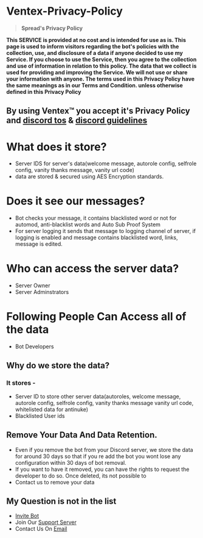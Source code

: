 # Ventex-Privacy-Policy
> **Spread's Privacy Policy**

**This SERVICE is provided at no cost and is intended for use as is. This page is used to inform visitors regarding the bot's policies with the collection, use, and disclosure of a data if anyone decided to use my Service. If you choose to use the Service, then you agree to the collection and use of information in relation to this policy. The data that we collect is used for providing and improving the Service. We will not use or share your information with anyone. The terms used in this Privacy Policy have the same meanings as in our Terms and Condition. unless otherwise defined in this Privacy Policy**

## By using Ventex™ you accept it's Privacy Policy and [discord tos](https://discord.com/terms) & [discord guidelines](https://discord.com/guidelines)

# What does it store?

- Server IDS for server's data(welcome message, autorole config, selfrole config, vanity thanks message, vanity url code)
- data are stored & secured using AES Encryption standards.

# Does it see our messages?

- Bot checks your message, it contains blacklisted word or not for automod, anti-blacklist words and Auto Sub Proof System
- For server logging it sends that message to logging channel of server, if logging is enabled and message contains blacklisted word, links, message is edited.

# Who can access the server data?

- Server Owner
- Server Adminstrators

# Following People Can Access all of the data

- Bot Developers

## Why do we store the data?

### It stores -

- Server ID to store other server data(autoroles, welcome message, autorole config, selfrole config, vanity thanks message vanity url code, whitelisted data for antinuke)
- Blacklisted User ids

## Remove Your Data And Data Retention.

- Even if you remove the bot from your Discord server, we store the data for around 30 days so that if you re add the bot you wont lose any configuration within 30 days of bot removal.
- If you want to have it removed, you can have the rights to request the developer to do so. Once deleted, its not possible to
- Contact us to remove your data

## My Question is not in the list

- [Invite Bot](https://discord.com/api/oauth2/authorize?client_id=1022901961604997230&permissions=8&scope=bot%20applications.commands)
- Join Our [Support Server](https://discord.gg/mV8vTc5Yq8)
- Contact Us On [Email](compose.daksh@gmail.com)

